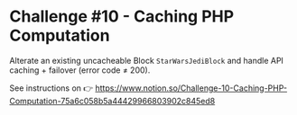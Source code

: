 # Challenge #10 - Caching PHP Computation

Alterate an existing uncacheable Block `StarWarsJediBlock` and handle API caching + failover (error code ≠ 200).

See instructions on 👉 https://www.notion.so/Challenge-10-Caching-PHP-Computation-75a6c058b5a44429966803902c845ed8

